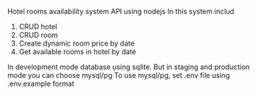 Hotel rooms availability system API using nodejs
In this system includ
1. CRUD hotel
2. CRUD room
3. Create dynamic room price by date
4. Get available rooms in hotel by date

In development mode database using sqlite. But in staging and production mode you can choose mysql/pg
To use mysql/pg, set .env file using .env.example format


